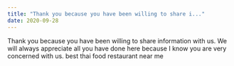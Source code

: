 ```yaml
---
title: "Thank you because you have been willing to share i..."
date: 2020-09-28
---
```


Thank you because you have been willing to share information with us. We will always appreciate all you have done here because I know you are very concerned with us. best thai food restaurant near me
